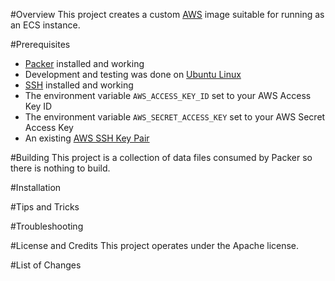 #Overview
This project creates a custom [AWS](http://aws.amazon.com/) image suitable for running as an ECS instance.

#Prerequisites

* [Packer](https://packer.io/) installed and working
* Development and testing was done on [Ubuntu Linux](http://www.ubuntu.com/)
* [SSH](http://www.openssh.com/) installed and working
* The environment variable `AWS_ACCESS_KEY_ID` set to your AWS Access Key ID 
* The environment variable `AWS_SECRET_ACCESS_KEY` set to your AWS Secret Access Key
* An existing [AWS SSH Key Pair](http://docs.aws.amazon.com/AWSEC2/latest/UserGuide/ec2-key-pairs.html)

#Building
This project is a collection of data files consumed by Packer so there is nothing to build. 

#Installation

#Tips and Tricks

#Troubleshooting

#License and Credits
This project operates under the Apache license.

#List of Changes
